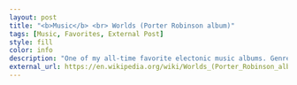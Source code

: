 ```yaml
---
layout: post
title: "<b>Music</b> <br> Worlds (Porter Robinson album)"
tags: [Music, Favorites, External Post]
style: fill
color: info
description: "One of my all-time favorite electonic music albums. Genre: synthpop, electropop, dream pop, chillwave. Released on August 12, 2014."
external_url: https://en.wikipedia.org/wiki/Worlds_(Porter_Robinson_album)
---
```

